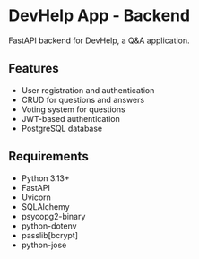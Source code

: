 # DevHelp App - Backend

FastAPI backend for DevHelp, a Q&A application.

## Features

- User registration and authentication
- CRUD for questions and answers
- Voting system for questions
- JWT-based authentication
- PostgreSQL database

## Requirements

- Python 3.13+
- FastAPI
- Uvicorn
- SQLAlchemy
- psycopg2-binary
- python-dotenv
- passlib[bcrypt]
- python-jose
